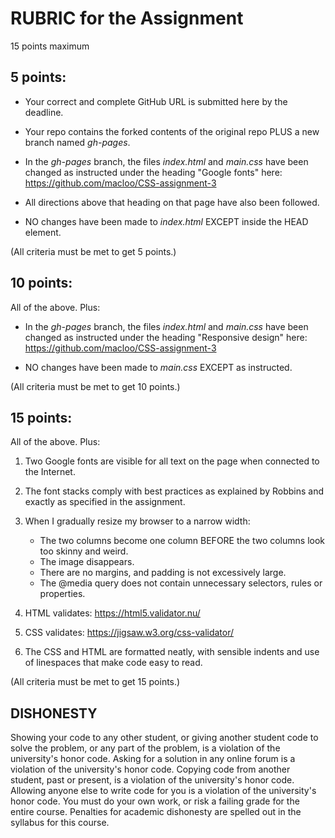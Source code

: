 # RUBRIC for the Assignment

15 points maximum

## 5 points:

* Your correct and complete GitHub URL is submitted here by the deadline.

* Your repo contains the forked contents of the original repo PLUS a new branch named *gh-pages*.

* In the *gh-pages* branch, the files *index.html* and *main.css* have been changed as instructed under the heading "Google fonts" here:  https://github.com/macloo/CSS-assignment-3

* All directions above that heading on that page have also been followed.

* NO changes have been made to *index.html* EXCEPT inside the HEAD element.

(All criteria must be met to get 5 points.)

## 10 points:

All of the above. Plus:

* In the *gh-pages* branch, the files *index.html* and *main.css* have been changed as instructed under the heading "Responsive design" here:  https://github.com/macloo/CSS-assignment-3

* NO changes have been made to *main.css* EXCEPT as instructed.

(All criteria must be met to get 10 points.)

## 15 points:

All of the above. Plus:

1. Two Google fonts are visible for all text on the page when connected to the Internet.

2. The font stacks comply with best practices as explained by Robbins and exactly as specified in the assignment.

3. When I gradually resize my browser to a narrow width:

    * The two columns become one column BEFORE the two columns look too skinny and weird.
    * The image disappears.
    * There are no margins, and padding is not excessively large.
    * The @media query does not contain unnecessary selectors, rules or properties.

4. HTML validates: https://html5.validator.nu/

5. CSS validates: https://jigsaw.w3.org/css-validator/

6. The CSS and HTML are formatted neatly, with sensible indents and use of linespaces that make code easy to read.

(All criteria must be met to get 15 points.)

## DISHONESTY

Showing your code to any other student, or giving another student code to solve the problem, or any part of the problem, is a violation of the university's honor code. Asking for a solution in any online forum is a violation of the university's honor code. Copying code from another student, past or present, is a violation of the university's honor code. Allowing anyone else to write code for you is a violation of the university's honor code. You must do your own work, or risk a failing grade for the entire course. Penalties for academic dishonesty are spelled out in the syllabus for this course.
